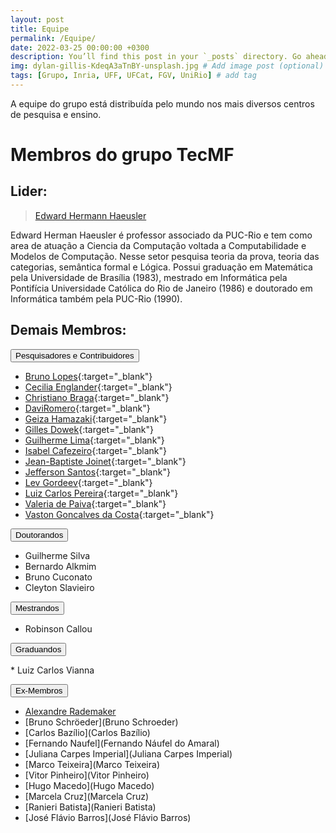 ```yaml
---
layout: post
title: Equipe
permalink: /Equipe/
date: 2022-03-25 00:00:00 +0300
description: You’ll find this post in your `_posts` directory. Go ahead and edit it and re-build the site to see your changes. # Add post description (optional)
img: dylan-gillis-KdeqA3aTnBY-unsplash.jpg # Add image post (optional)
tags: [Grupo, Inria, UFF, UFCat, FGV, UniRio] # add tag
---
```


A equipe do grupo está distribuída pelo mundo nos mais diversos centros de pesquisa e ensino.

# Membros do grupo TecMF

## Lider:

 > [Edward Hermann Haeusler](http://www.inf.puc-rio.br/blog/professor/@edward-hermann-haeusler/)

 Edward Herman Haeusler é professor associado da PUC-Rio e tem como area de atuação a Ciencia da Computação voltada a Computabilidade e Modelos de Computação. Nesse setor pesquisa teoria da prova, teoria das
categorias, semântica formal e Lógica. Possui graduação em Matemática pela Universidade de Brasília (1983), mestrado em Informática pela Pontifícia Universidade Católica do Rio de Janeiro (1986) e doutorado em Informática também pela PUC-Rio (1990).

## Demais Membros:

<button type="button" class="collapsible" id="pesq">Pesquisadores e Contribuidores</button>

<div class="content" id="pesqdata" markdown="1">

 * [Bruno Lopes]([http://www.ic.uff.br/~bruno){:target="\_blank"}
 * [Cecilia Englander](http://www.inf.puc-rio.br/blog/professor/cecilia-reis-englander-lustosa/){:target="\_blank"}
 * [Christiano Braga](http://www.ic.uff.br/~cbraga){:target="\_blank"}
 * [DaviRomero](https://www.quixada.ufc.br/docente/davi-romero-de-vasconcelos/){:target="\_blank"}
 * [Geiza Hamazaki](http://buscatextual.cnpq.br/buscatextual/visualizacv.do){:target="\_blank"}
 * [Gilles Dowek](https://who.rocq.inria.fr/Gilles.Dowek/){:target="\_blank"}
 * [Guilherme Lima](http://www.telemidia.puc-rio.br/~gflima){:target="\_blank"}
 * [Isabel Cafezeiro](http://www.ic.uff.br/index.php/pt/pessoas/168-docente?docente=29){:target="\_blank"}
 * [Jean-Baptiste Joinet](https://www.univ-lyon3.fr/joinet-jean-baptiste){:target="\_blank"}
 * [Jefferson Santos](jeffsantos.github.io){:target="\_blank"}
 * [Lev Gordeev](https://uni-tuebingen.de/fakultaeten/mathematisch-naturwissenschaftliche-fakultaet/fachbereiche/informatik/lehrstuehle/logik-und-sprachtheorie/personen/ehemalige-und-sonstige-mitarbeiter/pd-dr-lev-gordeev/){:target="\_blank"}
 * [Luiz Carlos Pereira](http://www.fil.puc-rio.br/o-departamento/corpo-docente/luiz-carlos-pinheiro-dias-pereira/){:target="\_blank"}
 * [Valeria de Paiva](https://vcvpaiva.github.io/){:target="\_blank"}
 * [Vaston Goncalves da Costa](https://sigaa.sistemas.ufcat.edu.br/sigaa/public/docente/portal.jsf?siape=1315553){:target="\_blank"}
</div>

<button type="button" class="collapsible" id="douto">Doutorandos</button>

<div class="content" id="doutodata" markdown="1">

 * Guilherme Silva
 * Bernardo Alkmim
 * Bruno Cuconato
 * Cleyton Slavieiro
 </div>
 
<button type="button" class="collapsible" id="mestr">Mestrandos</button>

<div class="content" id="mestrdata" markdown="1">

 * Robinson Callou
</div>

<button type="button" class="collapsible" id="grad">Graduandos</button>

<div class="content" id="graddata" markdown="1">
 * Luiz Carlos Vianna 
</div>

<button type="button" class="collapsible" id="ex">Ex-Membros</button>

<div class="content" id="exdata" markdown="1">

 * [Alexandre Rademaker]([http://arademaker.github.io/)
 * [Bruno Schröeder](Bruno Schroeder)
 * [Carlos Bazílio](Carlos Bazílio)
 * [Fernando Naufel](Fernando Náufel do Amaral)
 * [Juliana Carpes Imperial](Juliana Carpes Imperial)
 * [Marco Teixeira](Marco Teixeira)
 * [Vitor Pinheiro](Vitor Pinheiro)
 * [Hugo Macedo](Hugo Macedo)
 * [Marcela Cruz](Marcela Cruz)
 * [Ranieri Batista](Ranieri Batista)
 * [José Flávio Barros](José Flávio Barros)

</div>

<!-- Start Collapse.html -->
<script>
var coll = document.getElementsByClassName("collapsible");
var i;
for (i = 0; i < coll.length; i++) {
  coll[i].addEventListener("click", function() {
    this.classList.toggle("active");
    var content = document.getElementById(this.id+"data");
    if (content.style.display === "block") {
      content.style.display = "none";
    } else {
      content.style.display = "block";
    }
  });
}
</script>
<!-- End Collapse.html -->